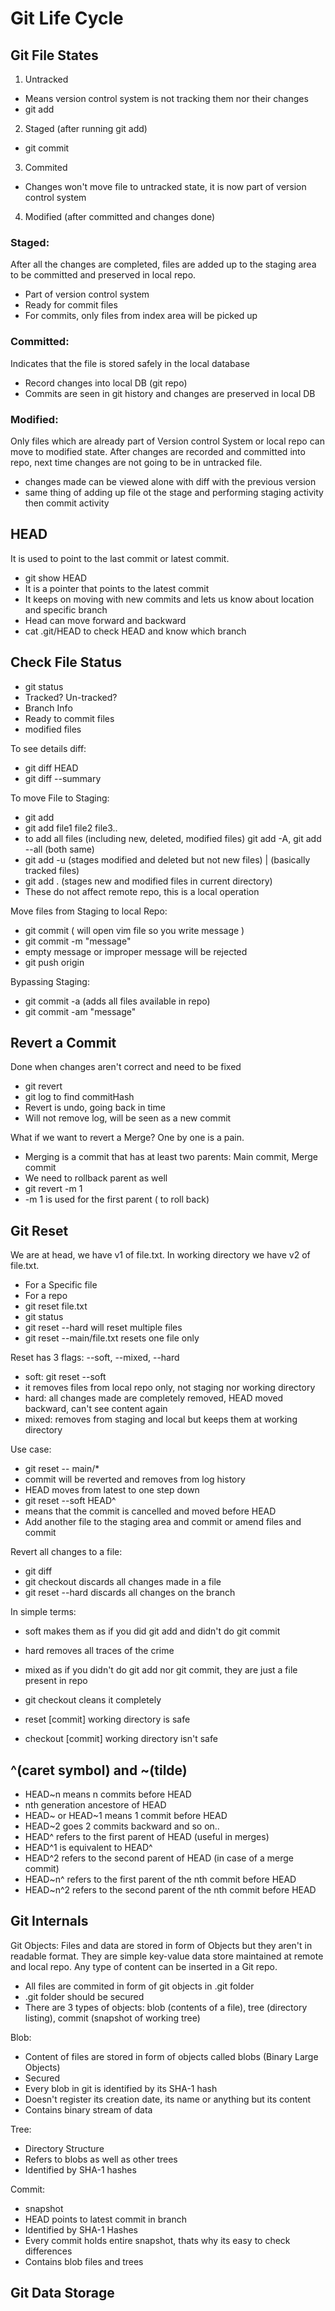 # Git Life Cycle

## Git File States
1. Untracked
- Means version control system is not tracking them nor their changes
- git add
2. Staged (after running git add)
- git commit
3. Commited
- Changes won't move file to untracked state, it is now part of version control system
4. Modified (after committed and changes done)

### Staged:
After all the changes are completed, files are added up to the staging area to be committed and preserved in local repo.
- Part of version control system
- Ready for commit files
- For commits, only files from index area will be picked up

### Committed:
Indicates that the file is stored safely in the local database
- Record changes into local DB (git repo)
- Commits are seen in git history and changes are preserved in local DB

### Modified:
Only files which are already part of Version control System or local repo can move to modified state. After changes are recorded and committed into repo, next time changes are not going to be in untracked file.
- changes made can be viewed alone with diff with the previous version
- same thing of adding up file ot the stage and performing staging activity then commit activity

## HEAD
It is used to point to the last commit or latest commit.
- git show HEAD
- It is a pointer that points to the latest commit
- It keeps on moving with new commits and lets us know about location and specific branch
- Head can move forward and backward
- cat .git/HEAD to check HEAD and know which branch

## Check File Status
- git status
- Tracked? Un-tracked?
- Branch Info
- Ready to commit files
- modified files

To see details diff:
- git diff HEAD
- git diff --summary

To move File to Staging:
- git add <file name>
- git add file1 file2 file3..
- to add all files (including new, deleted, modified files) git add -A, git add --all (both same)
- git add -u (stages modified and deleted but not new files) | (basically tracked files)
- git add . (stages new and modified files in current directory)
- These do not affect remote repo, this is a local operation

Move files from Staging to local Repo:
- git commit ( will open vim file so you write message )
- git commit -m "message"
- empty message or improper message will be rejected
- git push origin <branchName>

Bypassing Staging:
- git commit -a (adds all files available in repo)
- git commit -am "message"

## Revert a Commit
Done when changes aren't correct and need to be fixed
- git revert <commitHash>
- git log to find commitHash
- Revert is undo, going back in time
- Will not remove log, will be seen as a new commit

What if we want to revert a Merge?
One by one is a pain.
- Merging is a commit that has at least two parents: Main commit, Merge commit
- We need to rollback parent as well
- git revert <commit reference> -m 1
- -m 1 is used for the first parent ( to roll back)

## Git Reset
We are at head, we have v1 of file.txt. In working directory we have v2 of file.txt.
- For a Specific file
- For a repo
- git reset file.txt
- git status
- git reset --hard will reset multiple files
- git reset --main/file.txt resets one file only

Reset has 3 flags: --soft, --mixed, --hard
- soft: git reset --soft <commit-id>
- it removes files from local repo only, not staging nor working directory
- hard: all changes made are completely removed, HEAD moved backward, can't see content again
- mixed: removes from staging and local but keeps them at working directory

Use case:
- git reset -- main/*
- commit will be reverted and removes from log history
- HEAD moves from latest to one step down
- git reset --soft HEAD^
- means that the commit is cancelled and moved before HEAD
- Add another file to the staging area and commit or amend files and commit

Revert all changes to a file:
- git diff <fileName>
- git checkout <fileName> discards all changes made in a file
- git reset --hard discards all changes on the branch

In simple terms:
- soft makes them as if you did git add and didn't do git commit
- hard removes all traces of the crime
- mixed as if you didn't do git add nor git commit, they are just a file present in repo

- git checkout <commit> cleans it completely
- reset [commit] <paths> working directory is safe
- checkout [commit] <paths> working directory isn't safe

## ^(caret symbol) and ~(tilde)
- HEAD~n means n commits before HEAD
- nth generation ancestore of HEAD
- HEAD~ or HEAD~1 means 1 commit before HEAD
- HEAD~2 goes 2 commits backward and so on..
- HEAD^ refers to the first parent of HEAD (useful in merges)
- HEAD^1 is equivalent to HEAD^
- HEAD^2 refers to the second parent of HEAD (in case of a merge commit)
- HEAD~n^ refers to the first parent of the nth commit before HEAD
- HEAD~n^2 refers to the second parent of the nth commit before HEAD

## Git Internals
Git Objects: Files and data are stored in form of Objects but they aren't in readable format. They are simple key-value data store maintained at remote and local repo. Any type of content can be inserted in a Git repo.
- All files are commited in form of git objects in .git folder
- .git folder should be secured
- There are 3 types of objects: blob (contents of a file), tree (directory listing), commit (snapshot of working tree)

Blob:
- Content of files are stored in form of objects called blobs (Binary Large Objects)
- Secured
- Every blob in git is identified by its SHA-1 hash
- Doesn't register its creation date, its name or anything but its content
- Contains binary stream of data

Tree:
- Directory Structure
- Refers to blobs as well as other trees
- Identified by SHA-1 hashes

Commit:
- snapshot
- HEAD points to latest commit in branch
- Identified by SHA-1 Hashes
- Every commit holds entire snapshot, thats why its easy to check differences
- Contains blob files and trees

## Git Data Storage

